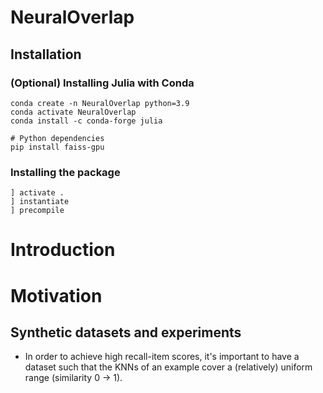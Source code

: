 # NeuralOverlap

## Installation

### (Optional) Installing Julia with Conda
```shell script
conda create -n NeuralOverlap python=3.9
conda activate NeuralOverlap
conda install -c conda-forge julia

# Python dependencies
pip install faiss-gpu

```

### Installing the package
```shell script
] activate .
] instantiate
] precompile
```


# Introduction

# Motivation

## Synthetic datasets and experiments

- In order to achieve high recall-item scores, it's important to have a dataset such that the KNNs of an example cover
  a (relatively) uniform range (similarity 0 -> 1).
